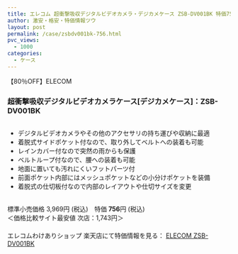 ```yaml
---
title: エレコム 超衝撃吸収デジタルビデオカメラ・デジカメケース ZSB-DV001BK 特価756円！
author: 激安・格安・特価情報ツウ
layout: post
permalink: /case/zsbdv001bk-756.html
pvc_views:
  - 1000
categories:
  - ケース
---
```

【80％OFF】ELECOM  


### 超衝撃吸収デジタルビデオカメラケース[デジカメケース]：ZSB-DV001BK

<div class="img-bg2 img_L">
  <a href="http://hb.afl.rakuten.co.jp/hgc/04914ba7.10ed122b.04914ba8.092f1a7b/?pc=http%3a%2f%2fitem.rakuten.co.jp%2fwakeari%2f4953103171299%2f%3fscid%3daf_ich_link_img&#038;m=http%3a%2f%2fm.rakuten.co.jp%2fwakeari%2fi%2f10009461%2f" target="_blank"><img src="http://hbb.afl.rakuten.co.jp/hgb/?pc=http%3a%2f%2fthumbnail.image.rakuten.co.jp%2f%400_mall%2fwakeari%2fcabinet%2f200_1%2fzsb-dv001bk_02.jpg%3f_ex%3d128x128&#038;m=http%3a%2f%2fthumbnail.image.rakuten.co.jp%2f%400_mall%2fwakeari%2fcabinet%2f200_1%2fzsb-dv001bk_02.jpg" border="0" title="" alt="" /></a>
</div>

<!--more-->

  * デジタルビデオカメラやその他のアクセサリの持ち運びや収納に最適
  * 着脱式サイドポケット付なので、取り外してベルトへの装着も可能
  * レインカバー付なので突然の雨からも保護
  * ベルトループ付なので、腰への装着も可能
  * 地面に置いても汚れにくいフットパーツ付
  * 前面ポケット内部にはメッシュポケットなどの小分けポケットを装備
  * 着脱式の仕切板付なので内部のレイアウトや仕切サイズを変更

<br clear="all" />標準小売価格 3,969円 (税込)　特価 <span class="tokka-price"><strong>756</strong></span>円 (税込)　  
＜価格比較サイト最安値 次店：1,743円＞  
　　  
エレコムわけありショップ 楽天店にて特価情報を見る： <a href="http://hb.afl.rakuten.co.jp/hgc/04914ba7.10ed122b.04914ba8.092f1a7b/?pc=http%3a%2f%2fitem.rakuten.co.jp%2fwakeari%2f4953103171299%2f%3fscid%3daf_ich_link_img&#038;m=http%3a%2f%2fm.rakuten.co.jp%2fwakeari%2fi%2f10009461%2f" target="_blank"><span class="fs150p">ELECOM ZSB-DV001BK</span></a>